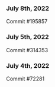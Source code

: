 ### July 8th, 2022

Commit #195857

### July 5th, 2022

Commit #314353


### July 4th, 2022

Commit #72281
